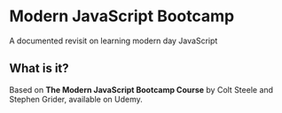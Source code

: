 # Modern JavaScript Bootcamp
A documented revisit on learning modern day JavaScript

## What is it?
Based on <b>The Modern JavaScript Bootcamp Course</b> by Colt Steele and Stephen Grider, available on Udemy.
